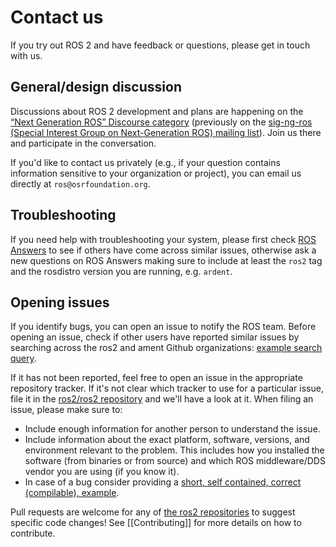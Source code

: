 # Contact us


If you try out ROS 2 and have feedback or questions, please get in touch with us.


## General/design discussion
Discussions about ROS 2 development and plans are happening on the [“Next Generation ROS” Discourse category](http://discourse.ros.org/c/ng-ros) (previously on the [sig-ng-ros (Special Interest Group on Next-Generation ROS) mailing list](https://groups.google.com/forum/?fromgroups#!forum/ros-sig-ng-ros)).
Join us there and participate in the conversation.

If you'd like to contact us privately (e.g., if your question contains information sensitive to your organization or project), you can email us directly at `ros@osrfoundation.org`.

## Troubleshooting
If you need help with troubleshooting your system, please first check [ROS Answers](https://answers.ros.org) to see if others have come across similar issues, otherwise ask a new questions on ROS Answers making sure to include at least the `ros2` tag and the rosdistro version you are running, e.g. `ardent`.

## Opening issues
If you identify bugs, you can open an issue to notify the ROS team.
Before opening an issue, check if other users have reported similar issues by searching across the ros2 and ament Github organizations: [example search query](https://github.com/search?type=Issues&q=user%3Aros2+user%3Aament+my+error+output).

If it has not been reported, feel free to open an issue in the appropriate repository tracker.
If it's not clear which tracker to use for a particular issue, file it in the [ros2/ros2 repository](https://github.com/ros2/ros2/issues) and we'll have a look at it.
When filing an issue, please make sure to:


* Include enough information for another person to understand the issue.
* Include information about the exact platform, software, versions, and environment relevant to the problem. This includes how you installed the software (from binaries or from source) and which ROS middleware/DDS vendor you are using (if you know it).
* In case of a bug consider providing a [short, self contained, correct (compilable), example](http://sscce.org/).


Pull requests are welcome for any of [the ros2 repositories](https://github.com/ros2) to suggest specific code changes!
See [[Contributing]] for more details on how to contribute.
